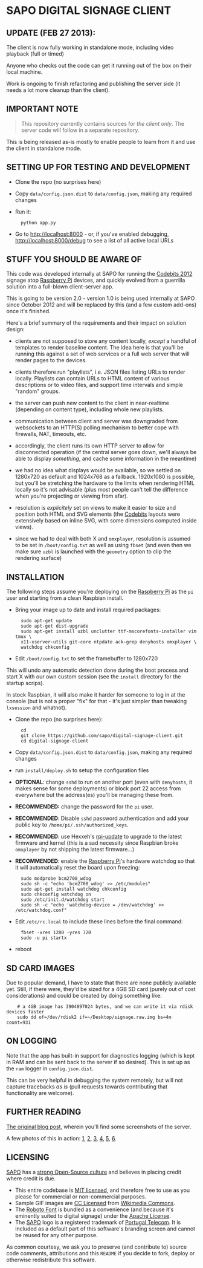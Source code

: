 SAPO DIGITAL SIGNAGE CLIENT
===========================

## UPDATE (FEB 27 2013):

The client is now fully working in standalone mode, including video playback (full or timed)

Anyone who checks out the code can get it running out of the box on their local machine.

Work is ongoing to finish refactoring and publishing the server side (it needs a lot more cleanup than the client).

## IMPORTANT NOTE

> This repository currently contains sources for _the client only_.  The server code will follow in a separate repository.

This is being released as-is mostly to enable people to learn from it and use the client in standalone mode.

## SETTING UP FOR TESTING AND DEVELOPMENT

* Clone the repo (no surprises here)
* Copy `data/config.json.dist` to `data/config.json`, making any required changes
* Run it:

        python app.py

* Go to [http://localhost:8000](http://localhost:8000) - or, if you've enabled debugging, [http://localhost:8000/debug](http://localhost:8000/debug) to see a list of all active local URLs

## STUFF YOU SHOULD BE AWARE OF

This code was developed internally at SAPO for running the [Codebits 2012](cb)
signage atop [Raspberry Pi][rpi] devices, and quickly evolved from a guerrilla 
solution into a full-blown client-server app.

This is going to be version 2.0 - version 1.0 is being used internally at SAPO 
since October 2012 and will be replaced by this (and a few custom add-ons) 
once it's finished.

Here's a brief summary of the requirements and their impact on solution design:

- clients are not supposed to store any content locally, _except_ a handful 
  of templates to render baseline content. The idea here is that you'll be 
  running this against a set of web services or a full web server that will 
  render pages to the devices.

- clients therefore run "playlists", i.e. JSON files listing URLs to render locally.
  Playlists can contain URLs to HTML content of various descriptions or to video files,
  and support time intervals and simple "random" groups.

- the server can push new content to the client in near-realtime (depending on content type),
  including whole new playlists.

- communication between client and server was downgraded from websockets to an 
  HTTP(S) polling mechanism to better cope with firewalls, NAT, timeouts, etc.

- accordingly, the client runs its own HTTP server to allow for disconnected
  operation (if the central server goes down, we'll always be able to display
  _something_, and cache some information in the meantime)

- we had no idea what displays would be available, so we settled on 1280x720
  as default and 1024x768 as a fallback. 1920x1080 is possible, but you'll be stretching
  the hardware to the limits when rendering HTML locally so it's not advisable
  (plus most people can't tell the difference when you're projecting or viewing from
  afar).

- resolution is _explicitely_ set on views to make it easier to size and 
  position both HTML and SVG elements (the [Codebits][cb] layouts were extensively
  based on inline SVG, with some dimensions computed inside views).

- since we had to deal with both X and `omxplayer`, resolution is assumed to be
  set in `/boot/config.txt` as well as using `fbset` (and even then we make
  sure `uzbl` is launched with the `geometry` option to clip the rendering
  surface)


## INSTALLATION

The following steps assume you're deploying on the [Raspberry Pi][rpi] as the `pi` user and starting from a clean Raspbian install.

* Bring your image up to date and install required packages:

        sudo apt-get update
        sudo apt-get dist-upgrade
        sudo apt-get install uzbl unclutter ttf-mscorefonts-installer vim tmux \
        x11-xserver-utils git-core ntpdate ack-grep denyhosts omxplayer \
        watchdog chkconfig

* Edit `/boot/config.txt` to set the framebuffer to 1280x720

This will undo any automatic detection done during the boot process and start X with our own custom session (see the `install` directory for the startup scrips). 

In stock Raspbian, it will also make it harder for someone to log in at the console (but is not a proper "fix" for that - it's just simpler than tweaking `lxsession` and whatnot).

* Clone the repo (no surprises here):

        cd 
        git clone https://github.com/sapo/digital-signage-client.git
        cd digital-signage-client

* Copy `data/config.json.dist` to `data/config.json`, making any required changes
* run `install/deploy.sh` to setup the configuration files

* **OPTIONAL**: change `sshd` to run on another port (even with `denyhosts`, it makes sense for some deployments) or block port 22 access from everywhere but the address(es) you'll be managing these from.

* **RECOMMENDED:** change the password for the `pi` user.

* **RECOMMENDED**: Disable `sshd` password authentication and add your public key to `/home/pi/.ssh/authorized_keys`.

* **RECOMMENDED**: use Hexxeh's [rpi-update](https://github.com/Hexxeh/rpi-update) to upgrade to the latest firmware and kernel (this is a sad necessity since Raspbian broke `omxplayer` by not shipping the latest firmware...)

* **RECOMMENDED**: enable the [Raspberry Pi][rpi]'s hardware watchdog so that it will automatically reset the board upon freezing:

        sudo modprobe bcm2708_wdog
        sudo sh -c "echo 'bcm2708_wdog' >> /etc/modules"
        sudo apt-get install watchdog chkconfig
        sudo chkconfig watchdog on
        sudo /etc/init.d/watchdog start
        sudo sh -c "echo 'watchdog-device = /dev/watchdog' >> /etc/watchdog.conf"

* Edit `/etc/rc.local` to include these lines before the final command:

        fbset -xres 1280 -yres 720
        sudo -u pi startx

* reboot


## SD CARD IMAGES

Due to popular demand, I have to state that there are none publicly available yet. Still, if there were, they'd be sized for a 4GB SD card (purely out of cost considerations) and could be created by doing something like:

        # a 4GB image has 3904897024 bytes, and we can write it via rdisk devices faster 
        sudo dd of=/dev/rdisk2 if=~/Desktop/signage.raw.img bs=4m count=931

## ON LOGGING

Note that the app has built-in support for diagnostics logging (which is kept in RAM and can be sent back to the server if so desired). This is set up as the `ram` logger in `config.json.dist`.

This can be very helpful in debugging the system remotely, but will not capture tracebacks _as is_ (pull requests towards contributing that functionality are welcome).


## FURTHER READING

[The original blog post][b1], wherein you'll find some screenshots of the server.

A few photos of this in action: [1](http://fotos.sapo.pt/ndantas/fotos/?uid=HrC41nF3vZfkMA16utoZ), [2](http://fotos.sapo.pt/ndantas/fotos/?uid=9zWgzUQMIwp9NkfMSq1i), [3](http://fotos.sapo.pt/ndantas/fotos/?uid=7ZZZgiyiUhmarZbCzM6p), [4](http://fotos.sapo.pt/ndantas/fotos/?uid=QB91ymIZmvByPuKQ1rwj), [5](http://fotos.sapo.pt/ndantas/fotos/?uid=9zWgzUQMIwp9NkfMSq1i), [6](http://fotos.sapo.pt/rcarmo/fotos/?uid=iznSQ4TuNFKtcpNBdQWS).

## LICENSING

[SAPO](http://www.sapo.pt) has a [strong Open-Source culture](http://oss.sapo.pt) and believes in placing credit where credit is due.

* This entire codebase is [MIT licensed](LICENSE), and therefore free to use as you please for commercial or non-commercial purposes.
* Sample GIF images are [CC Licensed](http://creativecommons.org/licenses/by-sa/3.0/) from [Wikimedia Commons](http://commons.wikimedia.org).
* The [Roboto Font](http://developer.android.com/design/style/typography.html) is bundled as a convenience (and because it's eminently suited to digital signage) under the [Apache License](static/fonts/COPYING.txt).
* The [SAPO](http://www.sapo.pt) logo is a registered trademark of [Portugal Telecom](http://www.telecom.pt). It is included as a default part of this software's branding screen and cannot be reused for any other purpose.

As common courtesy, we ask you to preserve (and contribute to) source code comments, attributions and this `README` if you decide to fork, deploy or otherwise redistribute this software.

[cb]: https://codebits.eu
[rpi]: http://www.raspberrypi.org
[b1]: https://codebits.eu/s/blog/c89f80ca02910f48ac4cede8c3ce5cd7
